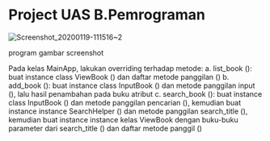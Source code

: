 # Project UAS B.Pemrograman

![Screenshot_20200119-111516~2](https://user-images.githubusercontent.com/56975779/72674779-9f06d600-3aad-11ea-96b2-a7c36adff3e0.png)

 program gambar screenshot

Pada kelas MainApp, lakukan overriding terhadap metode: a. list_book (): buat instance class ViewBook ​​() dan daftar metode panggilan () b. add_book (): buat instance class InputBook () dan metode panggilan input (), lalu hasil penambahan pada buku atribut c. search_book (): buat instance class InputBook () dan metode panggilan pencarian (), kemudian buat instance instance SearchHelper () dan metode panggilan search_title (), kemudian buat instance instance kelas ViewBook ​​dengan buku-buku parameter dari search_title () dan daftar metode panggil ()
